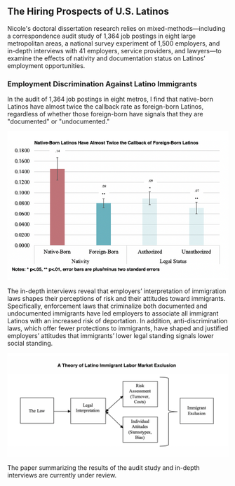 ## The Hiring Prospects of U.S. Latinos

Nicole's doctoral dissertation research relies on mixed-methods—including a correspondence audit study of 1,364 job postings in eight large metropolitan areas, a national survey experiment of 1,500 employers, and in-depth interviews with 41 employers, service providers, and lawyers—to examine the effects of nativity and documentation status on Latinos’ employment opportunities. 

### Employment Discrimination Against Latino Immigrants

In the audit of 1,364 job postings in eight metros, I find that native-born Latinos have almost twice the callback rate as foreign-born Latinos, regardless of whether those foreign-born have signals that they are "documented" or "undocumented." 

![audit3](audit3.png) <!-- .element style="height: 100px" -->

The in-depth interviews reveal that employers’ interpretation of immigration laws shapes their perceptions of risk and their attitudes toward immigrants. Specifically, enforcement laws that criminalize both documented and undocumented immigrants have led employers to associate all immigrant Latinos with an increased risk of deportation. In addition, anti-discrimination laws, which offer fewer protections to immigrants, have shaped and justified employers’ attitudes that immigrants’ lower legal standing signals lower social standing. 

![audit4](audit4.png) <!-- .element style="height: 100px" -->

The paper summarizing the results of the audit study and in-depth interviews are currently under review.
